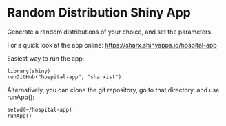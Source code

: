 Random Distribution Shiny App
==============
Generate a random distributions of your choice, and set the parameters.

For a quick look at the app online: https://sharx.shinyapps.io/hospital-app

Easiest way to run the app:

```
library(shiny)
runGitHub("hospital-app", "sharxist")
```
Alternatively, you can clone the git repository, go to that directory, and use runApp():
```
setwd(~/hospital-app)
runApp()
```
